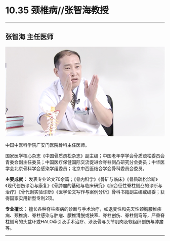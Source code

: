 # 10.35 颈椎病//张智海教授

---

## 张智海 主任医师

![1681828544822](image/c10_035/1681828544822.png)

中国中医科学院广安门医院骨科主任医师。

国家医学核心杂志《中国骨质疏松杂志》副主编；中国老年学学会骨质疏松委员会青委会副主任委员；中国医疗保健国际交流促进会脊柱侧凸研究分会委员；中华医学会北京骨科学会感染学组委员；北京中西医结合学会骨科委员会委员。


**主要成就：** 发表专业论文70余篇；《骨内科学》《骨矿与临床》《骨质疏松诊断》《现代创伤诊治与康复》《骨肿瘤的基础与临床研究》《综合征性脊柱侧凸的诊断与治疗》《骨代谢实验诊断》《医学论文写作与案例分析》骨科书籍副主编或编委；获得国家实用新型专利2项。


**专业擅长：** 擅长各种脊柱疾病的诊断与手术治疗，如退变性和先天性颈胸腰椎疾病、颈椎病、脊柱感染与肿瘤、腰椎滑脱或狭窄、脊柱创伤、脊柱侧弯等，严重脊柱侧弯的头盆环或HALO牵引及手术治疗、涉及骨与关节肌肉及软组织创伤与肿瘤等。

---
